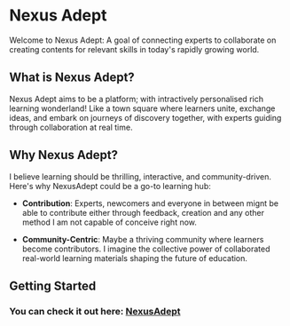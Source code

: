 # Nexus Adept

Welcome to Nexus Adept: A goal of connecting experts to collaborate on creating contents for relevant skills in today's rapidly growing world.

## What is Nexus Adept?

Nexus Adept aims to be a platform; with intractively personalised rich learning wonderland! Like a town square where learners unite, exchange ideas, and embark on journeys of discovery together, with experts guiding through collaboration at real time.

## Why Nexus Adept?

I believe learning should be thrilling, interactive, and community-driven. Here's why NexusAdept could be a go-to learning hub:

- **Contribution**: Experts, newcomers and everyone in between mignt be able to contribute either through feedback, creation and any other method I am not capable of conceive right now.

- **Community-Centric**: Maybe a thriving community where learners become contributors. I imagine the collective power of collaborated real-world learning materials shaping the future of education.

## Getting Started

### You can check it out here: [NexusAdept](https://nexusadept.vercel.app)

